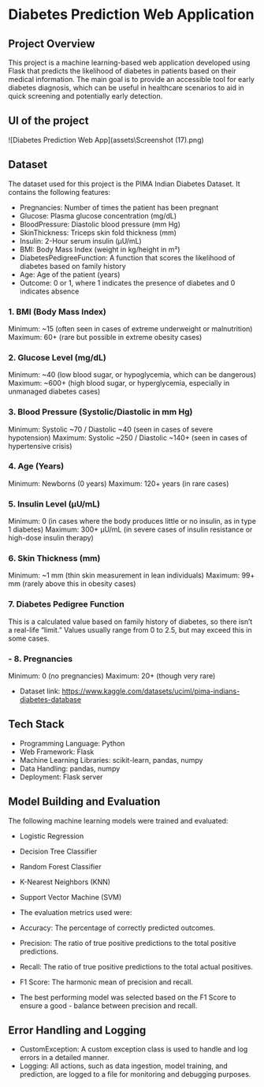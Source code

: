 # Diabetes Prediction Web Application

## Project Overview
This project is a machine learning-based web application developed using Flask that predicts the likelihood of diabetes in patients based on their medical information. The main goal is to provide an accessible tool for early diabetes diagnosis, which can be useful in healthcare scenarios to aid in quick screening and potentially early detection.

## UI of the project
![Diabetes Prediction Web App](assets\Screenshot (17).png)

## Dataset
The dataset used for this project is the PIMA Indian Diabetes Dataset. It contains the following features:

- Pregnancies: Number of times the patient has been pregnant
- Glucose: Plasma glucose concentration (mg/dL)
- BloodPressure: Diastolic blood pressure (mm Hg)
- SkinThickness: Triceps skin fold thickness (mm)
- Insulin: 2-Hour serum insulin (µU/mL)
- BMI: Body Mass Index (weight in kg/height in m²)
- DiabetesPedigreeFunction: A function that scores the likelihood of diabetes based on family history
- Age: Age of the patient (years)
- Outcome: 0 or 1, where 1 indicates the presence of diabetes and 0 indicates absence


### 1. BMI (Body Mass Index)
Minimum: ~15 (often seen in cases of extreme underweight or malnutrition)
Maximum: 60+ (rare but possible in extreme obesity cases)

### 2. Glucose Level (mg/dL)
Minimum: ~40 (low blood sugar, or hypoglycemia, which can be dangerous)
Maximum: ~600+ (high blood sugar, or hyperglycemia, especially in unmanaged diabetes cases)

### 3. Blood Pressure (Systolic/Diastolic in mm Hg)
Minimum: Systolic ~70 / Diastolic ~40 (seen in cases of severe hypotension)
Maximum: Systolic ~250 / Diastolic ~140+ (seen in cases of hypertensive crisis)

### 4. Age (Years)
Minimum: Newborns (0 years)
Maximum: 120+ years (in rare cases)

### 5. Insulin Level (µU/mL)
Minimum: 0 (in cases where the body produces little or no insulin, as in type 1 diabetes)
Maximum: 300+ µU/mL (in severe cases of insulin resistance or high-dose insulin therapy)

### 6. Skin Thickness (mm)
Minimum: ~1 mm (thin skin measurement in lean individuals)
Maximum: 99+ mm (rarely above this in obesity cases)

### 7. Diabetes Pedigree Function
This is a calculated value based on family history of diabetes, so there isn’t a real-life “limit.” Values usually range from 0 to 2.5, but may exceed this in some cases.

### - 8. Pregnancies
Minimum: 0 (no pregnancies)
Maximum: 20+ (though very rare)

- Dataset link: https://www.kaggle.com/datasets/uciml/pima-indians-diabetes-database

## Tech Stack
- Programming Language: Python
- Web Framework: Flask
- Machine Learning Libraries: scikit-learn, pandas, numpy
- Data Handling: pandas, numpy
- Deployment: Flask server

## Model Building and Evaluation
The following machine learning models were trained and evaluated:

- Logistic Regression
- Decision Tree Classifier
- Random Forest Classifier
- K-Nearest Neighbors (KNN)
- Support Vector Machine (SVM)
- The evaluation metrics used were:

- Accuracy: The percentage of correctly predicted outcomes.
- Precision: The ratio of true positive predictions to the total positive predictions.
- Recall: The ratio of true positive predictions to the total actual positives.
- F1 Score: The harmonic mean of precision and recall.
- The best performing model was selected based on the F1 Score to ensure a good - balance between precision and recall.


## Error Handling and Logging
- CustomException: A custom exception class is used to handle and log errors in a detailed manner.
- Logging: All actions, such as data ingestion, model training, and prediction, are logged to a file for monitoring and debugging purposes.
